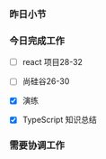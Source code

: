 ### 昨日小节



### 今日完成工作

- [ ] react 项目28-32
- [ ] 尚硅谷26-30
- [x] 演练
- [x] TypeScript 知识总结


###  需要协调工作

